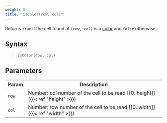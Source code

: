 ```yaml
---
weight: 8
title: "isColor(row, col)"
---
```


Returns `true` if the cell found at `(row, col)` is a [color](https://p5js.org/reference/#/p5.Color) and `false` otherwise.

## Syntax

> `isColor(row, col)`

## Parameters

| Param    | Description                                                                     |
|----------|---------------------------------------------------------------------------------|
| `row`    | Number: col number of the cell to be read [\[0..height\]]({{< ref "height" >}}) |
| `col`    | Number: row number of the cell to be read [\[0..width\]]({{< ref "width" >}})   |
